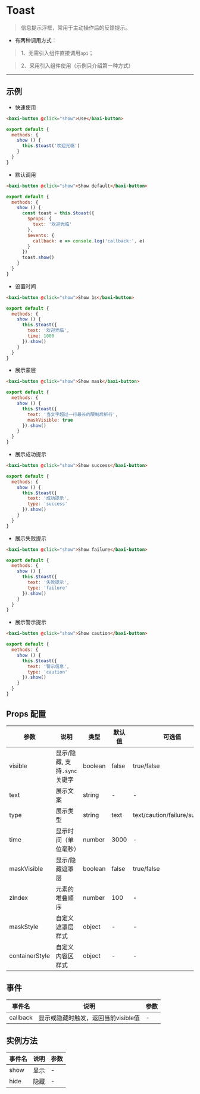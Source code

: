 # Toast

> 信息提示浮框，常用于主动操作后的反馈提示。

* 有两种调用方式：

> 1、无需引入组件直接调用`api`；

> 2、采用引入组件使用（示例只介绍第一种方式）

---

## 示例

* 快速使用

```html
<baxi-button @click="show">Use</baxi-button>
```

```js
export default {
  methods: {
    show () {
      this.$toast('欢迎光临')
    }
  }
}
```

* 默认调用

```html
<baxi-button @click="show">Show default</baxi-button>
```

```js
export default {
  methods: {
    show () {
      const toast = this.$toast({
        $props: {
          text: '欢迎光临'
        },
        $events: {
          callback: e => console.log('callback:', e)
        }
      })
      toast.show()
    }
  }
}
```

* 设置时间

```html
<baxi-button @click="show">Show 1s</baxi-button>
```

```js
export default {
  methods: {
    show () {
      this.$toast({
        text: '欢迎光临',
        time: 1000
      }).show()
    }
  }
}
```

* 展示蒙层

```html
<baxi-button @click="show">Show mask</baxi-button>
```

```js
export default {
  methods: {
    show () {
      this.$toast({
        text: '当文字超过一行最长的限制后折行',
        maskVisible: true
      }).show()
    }
  }
}
```

* 展示成功提示

```html
<baxi-button @click="show">Show success</baxi-button>
```

```js
export default {
  methods: {
    show () {
      this.$toast({
        text: '成功提示',
        type: 'success'
      }).show()
    }
  }
}
```

* 展示失败提示

```html
<baxi-button @click="show">Show failure</baxi-button>
```

```js
export default {
  methods: {
    show () {
      this.$toast({
        text: '失败提示',
        type: 'failure'
      }).show()
    }
  }
}
```

* 展示警示提示

```html
<baxi-button @click="show">Show caution</baxi-button>
```

```js
export default {
  methods: {
    show () {
      this.$toast({
        text: '警示信息',
        type: 'caution'
      }).show()
    }
  }
}
```

## Props 配置

 参数 | 说明 | 类型 | 默认值 | 可选值
 --- | ---  | --- | --- | ---
 visible | 显示/隐藏, 支持`.sync`关键字 |  boolean | false | true/false
 text | 展示文案 | string | - | -
 type | 展示类型 | string | text | text/caution/failure/success
 time | 显示时间（单位毫秒）| number | 3000 | -
 maskVisible | 显示/隐藏遮罩层 |boolean | false | true/false
 zIndex | 元素的堆叠顺序 | number | 100 | -
 maskStyle | 自定义遮罩层样式 | object | - | -
 containerStyle | 自定义内容区样式 | object | - | -

## 事件

事件名 | 说明 | 参数
---- | --- | ---
callback | 显示或隐藏时触发，返回当前visible值 | -

## 实例方法

事件名  | 说明 | 参数
---- | --- | ---
show | 显示 | -
hide | 隐藏 | -